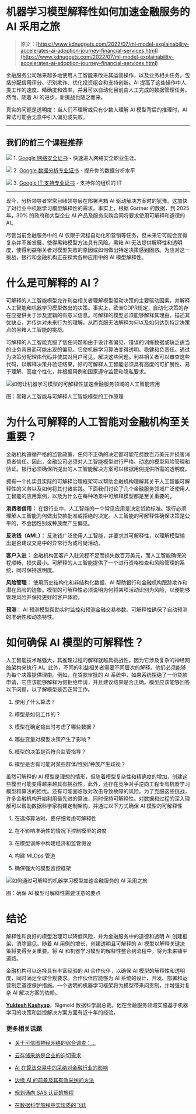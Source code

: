# 机器学习模型解释性如何加速金融服务的 AI 采用之旅

> 原文：[https://www.kdnuggets.com/2022/07/ml-model-explainability-accelerates-ai-adoption-journey-financial-services.html](https://www.kdnuggets.com/2022/07/ml-model-explainability-accelerates-ai-adoption-journey-financial-services.html)

金融服务公司越来越多地使用人工智能来改进其运营操作，以及业务相关任务，包括分配信用评分、识别欺诈、优化投资组合和支持创新。AI 提高了这些操作中人类工作的速度、精确度和效率，并且可以自动化目前由人工完成的数据管理任务。然而，随着 AI 的进步，新挑战也随之而来。

真实的问题是透明度：当人们不理解或只有少数人理解 AI 模型背后的推理时，AI 算法可能会无意中引入偏见或失败。

* * *

## 我们的前三个课程推荐

![](../Images/0244c01ba9267c002ef39d4907e0b8fb.png) 1\. [Google 网络安全证书](https://www.kdnuggets.com/google-cybersecurity) - 快速进入网络安全职业生涯。

![](../Images/e225c49c3c91745821c8c0368bf04711.png) 2\. [Google 数据分析专业证书](https://www.kdnuggets.com/google-data-analytics) - 提升你的数据分析水平

![](../Images/0244c01ba9267c002ef39d4907e0b8fb.png) 3\. [Google IT 支持专业证书](https://www.kdnuggets.com/google-itsupport) - 支持你的组织的 IT

* * *

现今，分析领导者常常目睹领导层在部署黑箱 AI 驱动解决方案时的犹豫。这加快了对行业中机器学习模型解释性的需求。事实上，根据 Gartner 的数据，到 2025 年，30% 的政府和大型企业 AI 产品及服务采购合同将要求使用可解释和道德的 AI。

尽管当前金融服务中的 AI 仅限于流程自动化和营销等任务，但未来它可能会变得复杂并不断发展，使得黑箱模型方法具有风险。黑箱 AI 无法提供解释性和透明度，使得利益相关者对模型失败的原因或如何做出特定决策感到困惑。为应对这一挑战，银行和金融机构正在探索各种应用中的 AI 模型解释性。

# 什么是可解释的 AI？

可解释的人工智能模型允许利益相关者理解模型驱动决策的主要驱动因素，并解释人工智能和机器学习模型做出的决策。事实上，欧洲GDPR规定，自动化决策的存在应提供关于涉及逻辑的有意义信息。可解释的模型必须能够解释其理由，描述其优缺点，并传达对未来行为的理解，从而克服无法解释为何以及如何达到特定决策点的黑箱人工智能的挑战。

可解释的人工智能克服了信任问题和由于设计者偏见、错误的训练数据或缺乏适当的业务背景而可能出现的偏见。它使机器学习算法变得透明、稳健和负责任。通过为决策分配理由代码并使其对用户可见，解决这些问题。利益相关者可以审查这些代码，以解释决策并验证结果。好的可解释人工智能必须具有高度的可扩展性、易于理解、高度个性化，并根据用例和国家遵守监管和隐私要求。

![如何让机器学习模型的可解释性加速金融服务领域的人工智能应用](../Images/98c15215fe214b760f4c881ea8e1a6ca.png)

图：黑箱人工智能与可解释人工智能模型的工作原理

# 为什么可解释的人工智能对金融机构至关重要？

金融机构遵循严格的监管政策，任何不正确的决定都可能花费数百万美元并损害消费者信任。因此，金融公司必须对人工智能模型进行严格、动态的模型风险管理和验证。银行必须确保所提出的人工智能解决方案可以根据用例提供所需的透明度。

拥有一个扎实且实际的可解释治理框架可以帮助金融机构理解其关于人工智能可解释性的义务以及如何将其付诸实践。下面我们讨论了几个金融服务领域广泛使用人工智能的应用案例，以及为什么在每种场景中可解释模型都是至关重要的。

**消费者信用：** 在银行业中，人工智能的一个常见应用是决定贷款标准。银行必须理解人工智能为何做出贷款批准或拒绝的决定。人工智能的可解释性确保决策是公平的，不会因性别或种族而产生偏见。

**反洗钱（AML）：** 反洗钱广泛使用人工智能，并要求其可解释性，以理解模型输出是否建议交易中的异常行为或可疑活动。

**客户入驻：** 金融机构因客户入驻流程不足而损失数百万美元，而人工智能确保流程顺畅，损失最小。可解释的人工智能提供了一个进行资格检查和风险管理的系统，同时保持透明度。

**风险管理：** 使用历史结构化和非结构化数据，AI 帮助银行和金融机构跟踪欺诈和潜在风险的迹象。模型的可解释性必须说明为何将某项活动识别为风险，以便能够管理风险并保持更好的客户体验。

**预测：** AI 预测模型帮助实时监控和预测金融交易参数。可解释性确保了自动预测的准确性和动态特性。

# 如何确保 AI 模型的可解释性？

人工智能技术越强大，其推理过程的解释就越具挑战性，因为它涉及复杂的神经网络架构来执行 AI。此外，不同的利益相关者需要不同层次的解释。他们必须能够为每个决策提供理由。例如，在贷款审批的 AI 系统中，如果系统拒绝了一份贷款申请，它应该能够解释为何拒绝申请，并且建议结果是否正确。模型应该能够回答以下问题，以了解模型是否正常工作。

1.  使用了什么算法？

1.  模型是如何工作的？

1.  模型在确定输出时考虑了哪些数据？

1.  哪些变量对模型决策产生了影响？

1.  模型的决策是否符合监管指导？

1.  模型是否有可能对某些群体/性别/种族产生歧视？

虽然可解释的 AI 模型是理想的情形，但随着模型复杂性和精确度的增加，创建这些模型可能变得越来越具有挑战性。此外，还存在竞争对手逆向工程专有机器学习模型和算法的担忧。还有可能面临敌对攻击导致故障的风险。为了克服这些挑战，许多金融机构开始利用最先进的算法，同时保持可解释性。对数据和过程的深入理解可以帮助数据科学家构建定制架构，并通过以下方式确保 AI 模型的可解释性

1.  在选择算法时，要仔细考虑可解释性

1.  在不影响准确性的情况下控制模型的跨度

1.  在模型训练中构建经济和监管假设

1.  构建 MLOps 管道

1.  确保强大的模型监控框架

![如何通过可解释的机器学习模型加速金融服务的 AI 采用之旅](../Images/69c02723d4510f2d06cf2e220faca039.png)

图：确保 AI 模型可解释性需要注意的要点

# 结论

解释性和良好的模型治理可以降低风险，并为金融服务中的道德和透明 AI 创建框架，消除偏见。随着 AI 用例的增长，创建透明且可解释的 AI 模型以解释关键决策将变得至关重要。将 AI 和机器学习模型的解释性整合到流程中，将为未来铺平道路。

金融机构可以选择具有丰富经验的 AI 合作伙伴，以确保 AI 模型的解释性和透明度，同时满足全球合规要求。合作伙伴应能够为 AI 系统的设计、开发、部署和运营制定道德保护措施。一个透明的机器学习框架将为模型带来问责制，并增强对复杂 AI 解决方案的依赖。

**[Yuktesh Kashyap](https://www.linkedin.com/in/yuktesh-kashyap-77336286/?originalSubdomain=in)**，Sigmoid 数据科学副总裁。他在金融服务领域实施基于机器学习的决策和监控解决方案方面有近十年的经验。

### 更多相关话题

+   [关于可信图神经网络的综合调查：…](https://www.kdnuggets.com/2022/05/comprehensive-survey-trustworthy-graph-neural-networks-privacy-robustness-fairness-explainability.html)

+   [云存储采纳是企业的迫切需求](https://www.kdnuggets.com/2022/02/cloud-storage-adoption-need-hour-business.html)

+   [AI 在算法交易中的采纳对金融行业的影响](https://www.kdnuggets.com/2022/04/adoption-ai-algorithmic-trading-affected-finance-industry.html)

+   [边缘 AI 的前景及其有效采纳的方法](https://www.kdnuggets.com/the-promise-of-edge-ai-and-approaches-for-effective-adoption)

+   [规划通向 SAS 认证的旅程](https://www.kdnuggets.com/2022/11/sas-map-journey-towards-sas-certification.html)

+   [在数据科学旅程中实现质的飞跃](https://www.kdnuggets.com/2023/02/make-quantum-leaps-data-science-journey.html)
